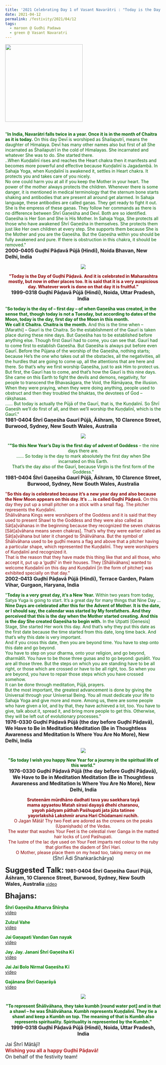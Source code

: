 ```yaml
---
title: '2021 Celebrating Day 1 of Vasant Navarātri : "Today is the Day of Guḍhī Pāḍavā." '
date: 2021-04-12
permalink: /festivity/2021/04/12
tags:
  - maroon @ Gudhi Padawa
  - green @ Vasant Navaratri
---
```


<div style="text-align: left"><img src="/images/image1.png" width="250" /></div><br>

<p>
<font color="DarkGreen">"<b>In India, Navarātri falls twice in a year. Once it is in the month of Chaitra as it is today.</b> On this day Devī is worshiped as Śhailaputrī, means the daughter of Himalaya. Devī has many other names also but first of all She incarnated as Śhailaputrī in the cold of Himalayas. She incarnated and whatever She was to do. She started there.<br>
..When Kuṇḍalinī rises and reaches the Heart chakra then it manifests and becomes more powerful and effective because Kuṇḍalinī is Jagadambā. In Sahaja Yoga, when Kuṇḍalinī is awakened it, settles in Heart chakra. It protects you and takes care of you nicely.<br>
No one could harm you at all if you keep the Mother in your heart. The power of the mother always protects the children. Whenever there is some danger, it is mentioned in medical terminology that the sternum bone starts shaking and antibodies that are present all around get alarmed. In Sahaja language, these antibodies are called gaṇas. They get ready to fight it out. She is the empress of these gaṇas. They follow her commands as there is no difference between Śhrī Gaṇeśha and Devī. Both are so identified.<br>
Gaṇeśha is Her Son and She is His Mother. In Sahaja Yoga, She protects all those who have awakened Śhrī Gaṇeśha in themselves. She protects them just like Her own children at every step. She supports them because She is the Mother and you are the Gaṇeśha. But the Gaṇeśha within you should be fully awakened and pure. If there is obstruction in this chakra, it should be removed."</font><br>
<font size="+0"><b>2000-0405 Guḍhī Pāḍavā Pūjā (Hindi), Noida Bhavan, New Delhi, India</b></font>
</p>

<div style="text-align: center"><img src="https://pub-1e517d8c73a64c9c82977d676b1fff72.r2.dev/image662.png" /></div>

<p style="text-align:center;">
<font color="DarkRed"><b>"Today is the Day of Guḍhī Pāḍavā. And it is celebrated in Maharashtra mostly, but now in other places too. 
It is said that it is a very auspicious day. Whatever work is done on that day it is fruitful."</b></font><br>
<font size="+0"><b>1999-0318 Guḍhī Pāḍavā Pūjā (Hindi), Noida, Uttar Pradesh, India</b></font>
</p>

<p>
<font color="DarkGreen">"<b>So today is the day of – first day – of when Gaṇeśha was created, in the sense that, though today is not a Tuesday, but according to dates of the Moon, today is the day, first day of the Moon in this month.<br>
We call it Chaitra. Chaitra is the month.</b> And this is the time when – [Marathi] – Gaurī is the Chaitra. So the establishment of the Gaurī is taken place during these nine days. But Gaṇeśha has to be established before anything else. Though first Gaurī had to come, you can see that. Gaurī had to come first to establish Gaṇeśha. But Gaṇeśha is always put before even Gaurī. Before the Pūjana of the worship of the Gaṇeśha, nothing starts; because He’s the one who takes out all the obstacles, all the negativities, all the hurdles that are going to come up, all the attentions that are here and there. So that’s why we first worship Gaṇeśha, just to ask Him to protect us.<br>
But first, the Gaurī has to come, and that’s how the Gaurī is this nine days. She came on this Earth to fight the devils and demons, negativity, for people to transcend the Bhavasāgara, the Void, the Rāmāyaṇa, the illusion. When they were praying, when they were doing anything, people used to obstruct and then they troubled the bhaktas, the devotees of God – rākṣhasas.<br>
...... But today is actually the Pūjā of the Gaurī, that is, the Kuṇḍalinī. So Śhrī Gaṇeśh we’ll do first of all, and then we’ll worship the Kuṇḍalinī, which is the Gaurī."</font><br>
<font size="+0"><b>1981-0404 Śhrī Gaṇeśha Gaurī Pūjā, Āśhram, 10 Clarence Street, Burwood, Sydney, New South Wales, Australia</b></font>
</p>

<div style="text-align: center"><img src="https://pub-1e517d8c73a64c9c82977d676b1fff72.r2.dev/image663.png" /></div>

<p style="text-align:center;">
<font color="DarkGreen">"<b>"So this New Year’s Day is the first day of advent of Goddess</b> – the nine days there are.<br>
...... So today is the day to mark absolutely the first day when She incarnated on this Earth.<br>
That’s the day also of the Gaurī, because Virgin is the first form of the Goddess."</font><br>
<font size="+0"><b>1981-0404 Śhrī Gaṇeśha Gaurī Pūjā, Āśhram, 10 Clarence Street, Burwood, Sydney, New South Wales, Australia</b></font>
</p>

<p>
<font color="DarkRed">"<b>So this day is celebrated because it’s a new year day and also because the New Moon appears on this day. It’s ... is called Guḍhī Pāḍavā.</b> On this day they put up a small pitcher on a stick with a small flag. The pitcher represents the Kuṇḍalinī.<br>
Śhālivāhana Kings were worshipers of the Goddess and it is said that they used to present Shawl to the Goddess and they were also called as Sāt[a]vāhanas in the beginning because they recognized the seven chakras [Sāt[a]vāhana means seven chakras]. That’s why they were earlier called as Sāt[a]vāhana but later it changed to Śhālivāhana. But the symbol of Śhālivāhana used to be guḍhī means a flag and above that a pitcher having a particular shape, which represented the Kuṇḍalinī. They were worshipers of Kuṇḍalinī and recognized it.<br>
That is the reason that they have made this thing like that and all those, who accept it, put up a ‘guḍhī’ in their houses. They [Śhālivāhans] wanted to welcome Kuṇḍalinī on this day and Kuṇḍalinī [in the form of pitcher] was exhibited specially on that day."</font><br>
<font size="+0"><b>2002-0413 Guḍhī Pāḍavā Pūjā (Hindi), Terrace Garden, Palam Vihar, Gurgaon, Haryana, India</b></font>
</p>

<p>
<font color="DarkGreen">"<b>Today is a very great day, it’s a New Year.</b> Within two years from today, Satya Yuga is going to start. It’s a great day for many things that Nine Day ... <b>Nine Days are celebrated after this for the Advent of Mother. It is the date, or I should say, the calendar was started by My forefathers. And they perceived that this is the day when the Mother started creating. And this is the day She created Gaṇeśha to begin with.</b> In the Utpatti [Genesis] Stage, She started Her work this day. And that’s why they put this date as the first date because the time started from this date, long time back. And that’s why this date is very important.<br>
And if you cross this date, then you are beyond time. You have to step onto this date and go beyond.<br>
You have to step on your dharma, onto your religion, and go beyond, dharmātīt. You have to be those three guṇas and to go beyond: guṇātīt. You are all those three.
But the steps on which you are standing have to be all right, or those which are crossed or have to be all right, too. So when you are beyond, you have to repair those steps which you have crossed somehow.<br>
It can be done through meditation, Pūjā, prayers.<br>
But the most important, the greatest advancement is done by giving the Universal through your Universal Being. You all must dedicate your life to Sahaja Yoga and give more and more. Among us, there are some people who have given a lot, and by that, they have achieved a lot, too. You have to give, talk about it, spread it, and bring more people to get this. Otherwise, they will be left out of evolutionary processes."</font><br>
<font size="+0"><b>1976-0330 Guḍhī Pāḍavā Pūjā (the day before Guḍhī Pāḍavā), We Have to Be in Meditation Meditation (Be in Thoughtless Awareness and Meditation Is Where You Are No More), New Delhi, India</b></font>
</p>

<div style="text-align: center"><img src="/images/image664.png" /></div>

<p style="text-align:center;">
<font color="DarkGreen"><b>"So today I wish you happy New Year for a journey in the spiritual life of this world."</b></font><br>
<font size="+0"><b>1976-0330 Guḍhī Pāḍavā Pūjā (the day before Guḍhī Pāḍavā), We Have to Be in Meditation Meditation (Be in Thoughtless Awareness and Meditation Is Where You Are No More), New Delhi, India</b></font>
</p>

<p style="text-align:center;">
<font color="DarkRed"><b>Sruteenām mūrdhāno dadhati tava yau saekhara tayā<br>
mama apyaetou Matah sirasi dayayā dhehi charanou,<br>
yayoh pādyam pāthah Paśhupati jata jūta tatinee<br>
yayorlakshā Lakshmīr aruna Hari Chūdamani ruchih.</b><br>
O Jagan Mātā! Thy two Feet are adored as the crowns on the peaks (Upaniṣhads) of the Vedas.<br>
The water that washes Your Feet is the celestial river Ganga in the matted hair locks of Lord Paśhupati.<br>
The lustre of the lac dye used on Your Feet imparts red colour to the ruby that glorifies the diadem of Śhrī Hari.<br>
O Mother, please place them on my head too, taking mercy on me</font><br>
<font size="+0">(Śhrī Ādi Śhaṅkarāchārya)</font>
</p>

<font size="+2"><b>Suggested Talk:</b></font> 
<font size="+0"><b>1981-0404 Śhrī Gaṇeśha Gaurī Pūjā, Āśhram, 10 Clarence Street, Burwood, Sydney, New South Wales, Australia</b></font>
<a href="https://www.youtube.com/watch?v=70yj67esWFo&t=2s&ab_channel=TeachingsofH.H.ShriMatajiNirmalaDevi"> video</a><br>

<font size="+2"><b>Bhajans:</b></font>

<p>
<font color="green"><b>Śhrī Gaṇeśha Atharva Śhīrṣha</b></font><br>
<a href="https://seven-teams.github.io/Videos_Links.html">video</a>
</p>

<p>
<font color="green"><b>Zulzul Vahe</b></font><br>
<a href="https://www.youtube.com/watch?v=TbbNsFKL07c&ab_channel=VIOLONISTUL">video</a>
</p>

<p>
<font color="green"><b>Jai Gaṇapati Vandan Gan nayak</b></font><br>
<a href="https://www.youtube.com/watch?v=UYUFjJDsD48&ab_channel=SahajaYoga">video</a>
</p>
 
<p>
<font color="green"><b>Jay. Jay. Janani Śhrī Gaṇeśha Kī</b></font><br>
<a href="https://www.youtube.com/watch?v=osyZMyvmqfA&ab_channel=VIOLONISTUL">video</a> 
</p>

<p>
<font color="green"><b>Jai Jai Bolo Nirmal Gaṇeśha Kī</b></font><br>
<a href="https://www.youtube.com/watch?v=9r2eVWLg4mo&ab_channel=SahajaYoga">video</a> 
</p>

<p>
<font color="green"><b>Gajānana Śhrī Gaṇarāyā</b></font><br>
<a href="https://seven-teams.github.io/Videos_Links.html">video</a>
</p>

<div style="text-align: center"><img src="/images/image665.png" /></div>

<p style="text-align:center;">
<font color="DarkGreen"><b>"To represent Śhālivāhana, they take kumbh [round water pot] and in that a shawl – he was Śhālivāhana. Kumbh represents Kuṇḍalinī. They tie a shawl and keep a Kumbh on top. The meaning of that is Kumbh also represents spirituality. Spirituality is represented by the Kumbh."</b></font><br>
<font size="+0"><b>1999-0318 Guḍhī Pāḍavā Pūjā (Hindi), Noida, Uttar Pradesh, India</b></font>
</p>

<p>
<font size="+0">Jai Śhrī Mātājī!<br>
<font color="FireBrick"><b>Wishing you all a happy Guḍhī Pāḍavā!</b></font><br>
On behalf of the festivity team!</font>
</p>